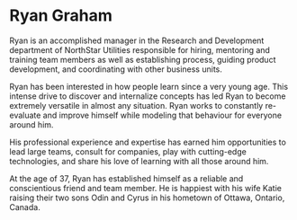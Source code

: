 # Ryan Graham
Ryan is an accomplished manager in the Research and Development department of NorthStar Utilities responsible for hiring, mentoring and training team members as well as establishing process, guiding product development, and coordinating with other business units.

Ryan has been interested in how people learn since a very young age.  This intense drive to discover and internalize concepts has led Ryan to become extremely versatile in almost any situation.  Ryan works to constantly re-evaluate and improve himself while modeling that behaviour for everyone around him.

His professional experience and expertise has earned him opportunities to lead large teams, consult for companies, play with cutting-edge technologies, and share his love of learning with all those around him.

At the age of 37, Ryan has established himself as a reliable and conscientious friend and team member.  He is happiest with his wife Katie raising their two sons Odin and Cyrus in his hometown of Ottawa, Ontario, Canada. 
